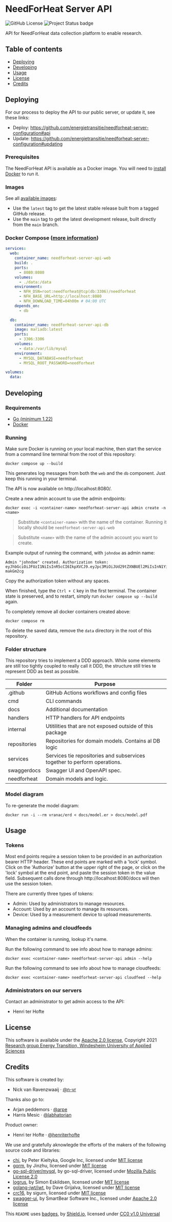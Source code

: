 # NeedForHeat Server API
![GitHub License](https://img.shields.io/github/license/energietransitie/needforheat-server-api)
![Project Status badge](https://img.shields.io/badge/status-in%20progress-brightgreen)

API for NeedForHeat data collection platform to enable research.

## Table of contents
- [Deploying](#deploying)
- [Developing](#developing)
- [Usage](#usage)
- [License](#license)
- [Credits](#credits)

## Deploying
For our process to deploy the API to our public server, or update it, see these links:
- Deploy: https://github.com/energietransitie/needforheat-server-configuration#api
- Update: https://github.com/energietransitie/needforheat-server-configuration#updating

### Prerequisites
The NeedForHeat API is available as a Docker image.
You will need to [install Docker](https://docs.docker.com/engine/install/) to run it.

### Images
See all [available images](https://github.com/energietransitie/needforheat-server-api/pkgs/container/needforheat-server-api):
- Use the `latest` tag to get the latest stable release built from a tagged GitHub release. 
- Use the `main` tag to get the latest development release, built directly from the `main` branch.

### Docker Compose ([more information](https://docs.docker.com/compose/features-uses/))
```yaml
services:
  web:
    container_name: needforheat-server-api-web
    build: .
    ports:
      - 8080:8080
    volumes:
      - ./data:/data
    environment:
      - NFH_DSN=root:needforheat@tcp(db:3306)/needforheat
      - NFH_BASE_URL=http://localhost:8080
      - NFH_DOWNLOAD_TIME=04h00m # 04:00 UTC
    depends_on:
      - db

  db:
    container_name: needforheat-server-api-db
    image: mariadb:latest
    ports:
      - 3306:3306
    volumes:
      - data:/var/lib/mysql
    environment:
      - MYSQL_DATABASE=needforheat
      - MYSQL_ROOT_PASSWORD=needforheat

volumes:
  data:
```

## Developing

### Requirements
- [Go (minimum 1.22)](https://go.dev/dl/)
- [Docker](https://www.docker.com/products/docker-desktop)

### Running
Make sure Docker is running on your local machine, then start the service from a command line terminal from the root of this repository:
```shell
docker compose up --build
```

This generates log messages from both the `web` and the `db` component.
Just keep this running in your terminal.

The API is now available on http://localhost:8080/.

Create a new admin account to use the admin endpoints:
```shell
docker exec -i <container-name> needforheat-server-api admin create -n <name>
```
> Substitute `<container-name>` with the name of the container. Running it locally should be `needforheat-server-api-web`

> Substitute `<name>` with the name of the admin account you want to create.

Example output of running the command, with `johndoe` as admin name:
```text
Admin "johndoe" created. Authorization token: eyJhbGciOiJFUzI1NiIsInR5cCI6IkpXVCJ9.eyJpc3MiOiJUd29tZXNBUEl2MiIsInN1YiI6IjQiLCJleHAiOjE3MTU3MzEyMDAsIm5iZiI6MTY4NDE1MjA4OSwiaWF0IjoxNjg0MTUyMDg5LCJraW5kIjoiYWRtaW5Ub2tlbiJ9.N_uhPhLsaTq0DVGVPhdfU6Hd2VD0Zb8QxesTaWeILlNkkjQ9Vuxpwe0sfi3Vj0GJgyin2ZilPE6AS-makGm2cg
```

Copy the authorization token without any spaces.

When finished, type the `Ctrl + C` key in the first terminal. The container state is 
preserved, and to restart, simply run `docker compose up --build` again.

To completely remove all docker containers created above:
```shell
docker compose rm
```

To delete the saved data, remove the `data` directory in the root of this repository.

### Folder structure

This repository tries to implement a DDD approach. While some elements are still too tightly coupled to really call it DDD, the structure still tries te represent DDD as best as possible.

| Folder       | Purpose                                                                   |
| ------------ | ------------------------------------------------------------------------- |
| .github      | GitHub Actions workflows and config files                                 |
| cmd          | CLI commands                                                              |
| docs         | Additional documentation                                                  |
| handlers     | HTTP handlers for API endpoints                                           |
| internal     | Utitilities that are not exposed outside of this package                  |
| repositories | Repositories for domain models. Contains al DB logic                      |
| services     | Services tie repositories and subservices together to perform operations. |
| swaggerdocs  | Swagger UI and OpenAPI spec.                                              |
| needforheat  | Domain models and logic.                                                  |

### Model diagram

To re-generate the model diagram:
```shell
docker run -i --rm vranac/erd < docs/model.er > docs/model.pdf
```

## Usage

### Tokens
Most end points require a session token to be provided in an authorization
bearer HTTP header. These end points are marked with a 'lock' symbol. Click
on the 'Authorize' button at the upper right of the page, or click on the 
'lock' symbol at the end point, and paste the session token in the value field.
Subsequent calls done through http://localhost:8080/docs will then use the
session token.

There are currently three types of tokens:
- Admin: Used by administrators to manage resources.
- Account: Used by an account to manage its resources.
- Device: Used by a measurement device to upload measurements.

### Managing admins and cloudfeeds
When the container is running, lookup it's name.

Run the following command to see info about how to manage admins:
```shell
docker exec <container-name> needforheat-server-api admin --help
```

Run the following command to see info about how to manage cloudfeeds:
```shell
docker exec <container-name> needforheat-server-api cloudfeed --help
```

### Administrators on our servers
Contact an administrator to get admin access to the API:
- Henri ter Hofte

## License
This software is available under the [Apache 2.0 license](./LICENSE), 
Copyright 2021 [Research group Energy Transition, Windesheim University of 
Applied Sciences](https://windesheim.nl/energietransitie) 

## Credits
This software is created by:
- Nick van Ravenzwaaij · [@n-vr](https://github.com/n-vr)

Thanks also go to:
- Arjan peddemors · [@arpe](https://github.com/arpe)
- Harris Mesic · [@labhatorian](https://github.com/Labhatorian)

Product owner:
- Henri ter Hofte · [@henriterhofte](https://github.com/henriterhofte)

We use and gratefully aknowlegde the efforts of the makers of the following source code and libraries:

- [chi](https://github.com/go-chi/chi), by Peter Kieltyka, Google Inc, licensed under [MIT license](https://github.com/go-chi/chi/blob/master/LICENSE)
- [gorm](https://gorm.io), by Jinzhu, licensed under [MIT license](https://github.com/go-gorm/gorm/blob/master/License)
- [go-sql-driver/mysql](https://github.com/go-sql-driver/mysql), by go-sql-driver, licensed under [Mozilla Public License 2.0](https://github.com/go-sql-driver/mysql/blob/master/LICENSE)
- [logrus](https://github.com/sirupsen/logrus), by Simon Eskildsen, licensed under [MIT license](https://github.com/sirupsen/logrus/blob/master/LICENSE)
- [golang-jwt/jwt](https://github.com/golang-jwt/jwt), by Dave Grijalva, licensed under [MIT license](https://github.com/golang-jwt/jwt/blob/main/LICENSE)
- [crc16](https://github.com/sigurn/crc16), by sigurn, licensed under [MIT license](https://github.com/sigurn/crc16/blob/master/LICENSE)
- [swagger-ui](https://github.com/swagger-api/swagger-ui), by SmartBear Software Inc., licensed under [Apache 2.0 license](https://github.com/swagger-api/swagger-ui/blob/master/LICENSE)

This `README` uses [badges](https://github.com/badges/shields/blob/master/LICENSE), by [Shield.io](https://github.com/badges), licensed under [CC0 v1.0 Universal](https://github.com/badges/shields/blob/master/LICENSE)
